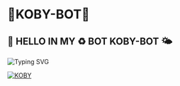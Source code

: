 # 🩵KOBY-BOT🩵
## 🌼 HELLO IN MY ♻️ BOT  KOBY-BOT 🌤


![Typing SVG](https://readme-typing-svg.demolab.com?font=Ribeye&size=50&pause=1000&color=ff0000&center=true&width=900&height=100&lines=Its%20KOBY-BOT;%20Multi-Device%20WhatsApp%20Bot;%20Developed%20By%20KOBY%20SIMO)
<p align="center">
  

[![KOBY](https://qu.ax/HzRPk.jpg)](https://youtu.be/WcA7GZuaN0A)
